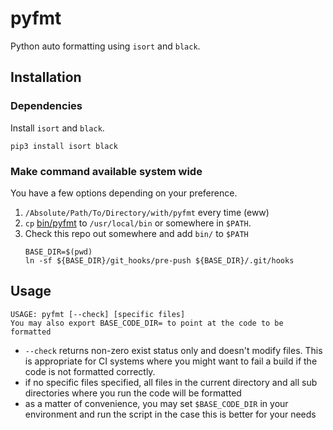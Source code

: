 # pyfmt

Python auto formatting using `isort` and `black`.

## Installation


### Dependencies

Install `isort` and `black`. 

```
pip3 install isort black
```

### Make command available system wide

You have a few options depending on your preference.

1. `/Absolute/Path/To/Directory/with/pyfmt` every time (eww)
1. `cp` [bin/pyfmt](bin/pyfmt) to `/usr/local/bin` or somewhere in `$PATH`. 
2. Check this repo out somewhere and add `bin/` to `$PATH`
   ```shell
   BASE_DIR=$(pwd)
   ln -sf ${BASE_DIR}/git_hooks/pre-push ${BASE_DIR}/.git/hooks
   ```

## Usage

```shell
USAGE: pyfmt [--check] [specific files]
You may also export BASE_CODE_DIR= to point at the code to be formatted
```

* `--check` returns non-zero exist status only and doesn't modify files. This is appropriate for 
  CI systems where you might want to fail a build if the code is not formatted correctly.
* if no specific files specified, all files in the current directory and all sub directories where
  you run the code will be formatted
* as a matter of convenience, you may set `$BASE_CODE_DIR` in your environment and run the script
  in the case this is better for your needs

